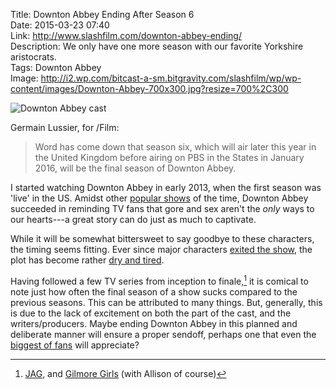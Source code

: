 Title: Downton Abbey Ending After Season 6  
Date: 2015-03-23 07:40  
Link: http://www.slashfilm.com/downton-abbey-ending/  
Description: We only have one more season with our favorite Yorkshire aristocrats.  
Tags: Downton Abbey  
Image: http://i2.wp.com/bitcast-a-sm.bitgravity.com/slashfilm/wp/wp-content/images/Downton-Abbey-700x300.jpg?resize=700%2C300  

![Downton Abbey cast][wp]

Germain Lussier, for /Film:

> Word has come down that season six, which will air later this year in the United Kingdom before airing on PBS in the States in January 2016, will be the final season of Downton Abbey.

I started watching Downton Abbey in early 2013, when the first season was 'live' in the US. Amidst other [popular shows][wikipedia] of the time, Downton Abbey succeeded in reminding TV fans that gore and sex aren't the *only* ways to our hearts---a great story can do just as much to captivate. 

While it will be somewhat bittersweet to say goodbye to these characters, the timing seems fitting. Ever since major characters [exited the show][telegraph], the plot has become rather [dry and tired][celebuzz].

Having followed a few TV series from inception to finale,[^ja] it is comical to note just how often the final season of a show sucks compared to the previous seasons. This can be attributed to many things. But, generally, this is due to the lack of excitement on both the part of the cast, and the writers/producers. Maybe ending Downton Abbey in this planned and deliberate manner will ensure a proper sendoff, perhaps one that even the [biggest of fans][nowmagazine] will appreciate?

[^ja]: [JAG][wikipedia 2], and [Gilmore Girls][wikipedia 3] (with Allison of course)

[celebuzz]: http://www.celebuzz.com/2014-01-09/dan-stevens-apologizes-to-downton-downton-abbey-fans-for-leaving-show/ "Dan Steves apologizes to fans for leaving"
[nowmagazine]: http://www.nowmagazine.co.uk/celebrity-news/551530/george-clooney-i-love-downton-abbey "George Clooney to be in Downton Abbey"
[telegraph]: http://www.telegraph.co.uk/culture/tvandradio/downton-abbey/9765334/Dan-Stevens-Why-I-left-Downton-Abbey.html "Downton Abbey's Dan Stevens on why he left the show"
[wikipedia]: https://en.wikipedia.org/wiki/Game_of_Thrones_(season_3) "Wikipedia: Gilmore Girls, Season 3"
[wikipedia 2]: https://en.wikipedia.org/wiki/JAG_%28TV_series%29 "Wikipedia: JAG"
[wikipedia 3]: https://en.wikipedia.org/wiki/Gilmore_Girls "Wikipedia: Gilmore Girls"
[wp]: http://i2.wp.com/bitcast-a-sm.bitgravity.com/slashfilm/wp/wp-content/images/Downton-Abbey-700x300.jpg?resize=700%2C300 "Downton Abbey cast"